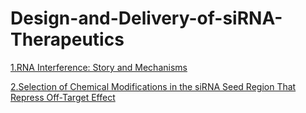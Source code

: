 # Design-and-Delivery-of-siRNA-Therapeutics
[1.RNA Interference: Story and Mechanisms](https://github.com/zcgkiller/Design-and-Delivery-of-siRNA-Therapeutics/blob/main/RNA%20Interference%20Story%20and%20Mechanisms.md)

[2.Selection of Chemical Modifications in the siRNA Seed Region That Repress Off-Target Effect](https://github.com/zcgkiller/Design-and-Delivery-of-siRNA-Therapeutics/blob/main/Selection%20of%20Chemical%20Modifications%20in%20the%20siRNA%20Seed%20Region%20That%20Repress%20Off-Target%20Effect.md)

